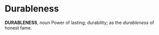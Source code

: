 # Durableness

**DURABLENESS**, _noun_ Power of lasting; durability; as the _durableness_ of honest fame.